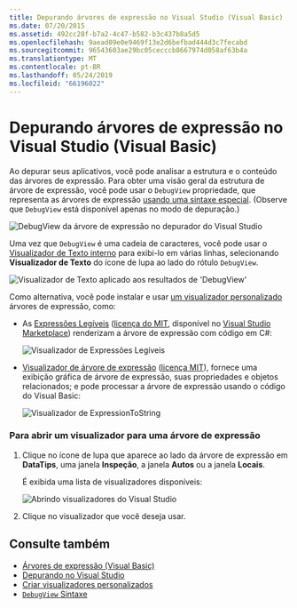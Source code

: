 ```yaml
---
title: Depurando árvores de expressão no Visual Studio (Visual Basic)
ms.date: 07/20/2015
ms.assetid: 492cc28f-b7a2-4c47-b582-b3c437b8a5d5
ms.openlocfilehash: 9aead09e0e9469f13e2d6befbad444d3c7fecabd
ms.sourcegitcommit: 96543603ae29bc05cecccb8667974d058af63b4a
ms.translationtype: MT
ms.contentlocale: pt-BR
ms.lasthandoff: 05/24/2019
ms.locfileid: "66196022"
---
```

# <a name="debugging-expression-trees-in-visual-studio-visual-basic"></a>Depurando árvores de expressão no Visual Studio (Visual Basic)
Ao depurar seus aplicativos, você pode analisar a estrutura e o conteúdo das árvores de expressão. Para obter uma visão geral da estrutura de árvore de expressão, você pode usar o `DebugView` propriedade, que representa as árvores de expressão [usando uma sintaxe especial](debugview-syntax.md). (Observe que `DebugView` está disponível apenas no modo de depuração.)  

![DebugView da árvore de expressão no depurador do Visual Studio](media/debugging-expression-trees-in-visual-studio/debugview_vb.png)

Uma vez que `DebugView` é uma cadeia de caracteres, você pode usar o [Visualizador de Texto interno](https://docs.microsoft.com/visualstudio/debugger/view-strings-visualizer#open-a-string-visualizer) para exibi-lo em várias linhas, selecionando **Visualizador de Texto** do ícone de lupa ao lado do rótulo `DebugView`.

 ![Visualizador de Texto aplicado aos resultados de 'DebugView'](media/debugging-expression-trees-in-visual-studio/string_visualizer_vb.png)

Como alternativa, você pode instalar e usar [um visualizador personalizado](https://docs.microsoft.com/visualstudio/debugger/create-custom-visualizers-of-data) árvores de expressão, como:

* As [Expressões Legíveis](https://github.com/agileobjects/ReadableExpressions) ([licença do MIT](https://github.com/agileobjects/ReadableExpressions/blob/master/LICENSE.md), disponível no [Visual Studio Marketplace](https://marketplace.visualstudio.com/items?itemName=vs-publisher-1232914.ReadableExpressionsVisualizers)) renderizam a árvore de expressão com código em C#:

  ![Visualizador de Expressões Legíveis](media/debugging-expression-trees-in-visual-studio/readable_expressions_visualizer.png)

* [Visualizador de árvore de expressão](https://github.com/zspitz/ExpressionToString#visual-studio-debugger-visualizer-for-expression-trees) ([licença MIT](https://github.com/zspitz/ExpressionToString/blob/master/LICENSE)), fornece uma exibição gráfica de árvore de expressão, suas propriedades e objetos relacionados; e pode processar a árvore de expressão usando o código do Visual Basic:

  ![Visualizador de ExpressionToString](media/debugging-expression-trees-in-visual-studio/expression_to_string_visualizer_vb.png)

### <a name="to-open-a-visualizer-for-an-expression-tree"></a>Para abrir um visualizador para uma árvore de expressão  
  
1. Clique no ícone de lupa que aparece ao lado da árvore de expressão em **DataTips**, uma janela **Inspeção**, a janela **Autos** ou a janela **Locais**.  
  
     É exibida uma lista de visualizadores disponíveis: 

      ![Abrindo visualizadores do Visual Studio](media/debugging-expression-trees-in-visual-studio/expression_tree_visualizers_vb.png)

2. Clique no visualizador que você deseja usar.  

## <a name="see-also"></a>Consulte também

- [Árvores de expressão (Visual Basic)](../../../../visual-basic/programming-guide/concepts/expression-trees/index.md)
- [Depurando no Visual Studio](/visualstudio/debugger/debugging-in-visual-studio)
- [Criar visualizadores personalizados](/visualstudio/debugger/create-custom-visualizers-of-data)
- [`DebugView` Sintaxe](debugview-syntax.md)
